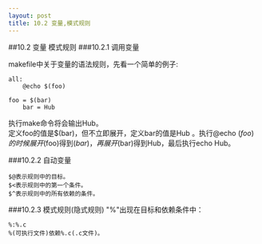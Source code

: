 ```yaml
---
layout: post
title: 10.2 变量,模式规则
---
```


##10.2 变量 模式规则
###10.2.1 调用变量    

makefile中关于变量的语法规则，先看一个简单的例子: 

	all:
		@echo $(foo)

	foo = $(bar)
		bar = Hub  
执行make命令将会输出Hub。<br>
定义foo的值是$(bar)，但不立即展开，定义bar的值是Hub 。执行@echo $(foo)的时候展开$(foo)得到$(bar)，再展开$(bar)得到Hub，最后执行echo Hub。

###10.2.2 自动变量

	$@表示规则中的目标。
	$<表示规则中的第一个条件。
	$^表示规则中的所有依赖的条件。

###10.2.3 模式规则(隐式规则)
"%"出现在目标和依赖条件中：   

	%:%.c   
	%(可执行文件)依赖%.c(.c文件)。
